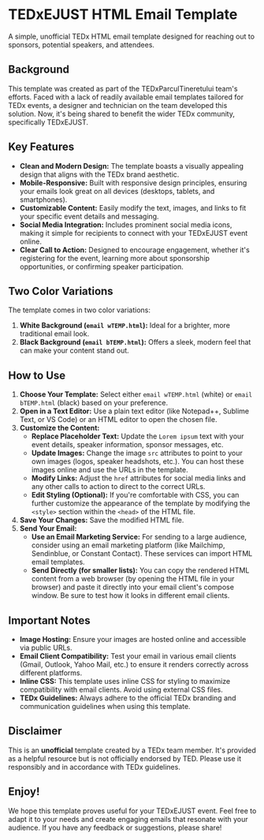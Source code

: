# TEDxEJUST HTML Email Template

A simple, unofficial TEDx HTML email template designed for reaching out to sponsors, potential speakers, and attendees.

## Background

This template was created as part of the TEDxParculTineretului team's efforts. Faced with a lack of readily available email templates tailored for TEDx events, a designer and technician on the team developed this solution. Now, it's being shared to benefit the wider TEDx community, specifically TEDxEJUST.

## Key Features

*   **Clean and Modern Design:** The template boasts a visually appealing design that aligns with the TEDx brand aesthetic.
*   **Mobile-Responsive:**  Built with responsive design principles, ensuring your emails look great on all devices (desktops, tablets, and smartphones).
*   **Customizable Content:** Easily modify the text, images, and links to fit your specific event details and messaging.
*   **Social Media Integration:** Includes prominent social media icons, making it simple for recipients to connect with your TEDxEJUST event online.
*   **Clear Call to Action:** Designed to encourage engagement, whether it's registering for the event, learning more about sponsorship opportunities, or confirming speaker participation.

## Two Color Variations

The template comes in two color variations:

1. **White Background (`email wTEMP.html`):** Ideal for a brighter, more traditional email look.
2. **Black Background (`email bTEMP.html`):** Offers a sleek, modern feel that can make your content stand out.

## How to Use

1. **Choose Your Template:** Select either `email wTEMP.html` (white) or `email bTEMP.html` (black) based on your preference.
2. **Open in a Text Editor:** Use a plain text editor (like Notepad++, Sublime Text, or VS Code) or an HTML editor to open the chosen file.
3. **Customize the Content:**
    *   **Replace Placeholder Text:** Update the `Lorem ipsum` text with your event details, speaker information, sponsor messages, etc.
    *   **Update Images:** Change the image `src` attributes to point to your own images (logos, speaker headshots, etc.). You can host these images online and use the URLs in the template.
    *   **Modify Links:** Adjust the `href` attributes for social media links and any other calls to action to direct to the correct URLs.
    *   **Edit Styling (Optional):** If you're comfortable with CSS, you can further customize the appearance of the template by modifying the `<style>` section within the `<head>` of the HTML file.
4. **Save Your Changes:** Save the modified HTML file.
5. **Send Your Email:**
    *   **Use an Email Marketing Service:** For sending to a large audience, consider using an email marketing platform (like Mailchimp, Sendinblue, or Constant Contact). These services can import HTML email templates.
    *   **Send Directly (for smaller lists):**  You can copy the rendered HTML content from a web browser (by opening the HTML file in your browser) and paste it directly into your email client's compose window. Be sure to test how it looks in different email clients.

## Important Notes

*   **Image Hosting:** Ensure your images are hosted online and accessible via public URLs.
*   **Email Client Compatibility:** Test your email in various email clients (Gmail, Outlook, Yahoo Mail, etc.) to ensure it renders correctly across different platforms.
*   **Inline CSS:** This template uses inline CSS for styling to maximize compatibility with email clients. Avoid using external CSS files.
*   **TEDx Guidelines:** Always adhere to the official TEDx branding and communication guidelines when using this template.

## Disclaimer

This is an **unofficial** template created by a TEDx team member. It's provided as a helpful resource but is not officially endorsed by TED. Please use it responsibly and in accordance with TEDx guidelines.

## Enjoy!

We hope this template proves useful for your TEDxEJUST event. Feel free to adapt it to your needs and create engaging emails that resonate with your audience. If you have any feedback or suggestions, please share!
